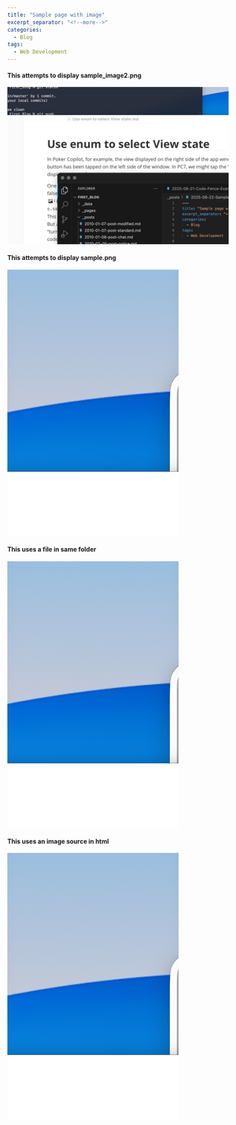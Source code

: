```yaml
---
title: "Sample page with image"
excerpt_separator: "<!--more-->"
categories:
  - Blog
tags:
  - Web Development
---
```


#### This attempts to display sample_image2.png
![sample_image](/assets/images/sample_image2.png)

#### This attempts to display sample.png
![sample.png](../sample.png)


#### This uses a file in same folder
![sample.png](./sample.png)


#### This uses an image source in html 
<img src="./sample.png" />
